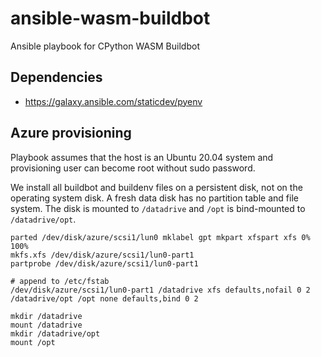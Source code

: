 # ansible-wasm-buildbot

Ansible playbook for CPython WASM Buildbot

## Dependencies

* https://galaxy.ansible.com/staticdev/pyenv

## Azure provisioning

Playbook assumes that the host is an Ubuntu 20.04 system and provisioning
user can become root without sudo password.

We install all buildbot and buildenv files on a persistent disk, not on the
operating system disk. A fresh data disk has no partition table and file
system. The disk is mounted to ``/datadrive`` and ``/opt`` is bind-mounted
to ``/datadrive/opt``.

```
parted /dev/disk/azure/scsi1/lun0 mklabel gpt mkpart xfspart xfs 0% 100%
mkfs.xfs /dev/disk/azure/scsi1/lun0-part1
partprobe /dev/disk/azure/scsi1/lun0-part1
```

```
# append to /etc/fstab
/dev/disk/azure/scsi1/lun0-part1 /datadrive xfs defaults,nofail 0 2
/datadrive/opt /opt none defaults,bind 0 2
```

```
mkdir /datadrive
mount /datadrive
mkdir /datadrive/opt
mount /opt
```

